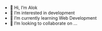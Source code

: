 - 👋 Hi, I’m Alok
- 👀 I’m interested in development
- 🌱 I’m currently learning Web Development
- 💞️ I’m looking to collaborate on ...

<!---
Alok-Singh-44/Alok-Singh-44 is a ✨ special ✨ repository because its `README.md` (this file) appears on your GitHub profile.
You can click the Preview link to take a look at your changes.
--->
